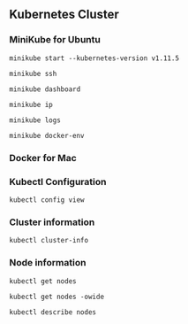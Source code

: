 ## Kubernetes Cluster

### MiniKube for Ubuntu

```
minikube start --kubernetes-version v1.11.5

minikube ssh

minikube dashboard

minikube ip

minikube logs

minikube docker-env
```

### Docker for Mac

### Kubectl Configuration

```
kubectl config view
```

### Cluster information

```
kubectl cluster-info
```
### Node information

```
kubectl get nodes

kubectl get nodes -owide

kubectl describe nodes
```

